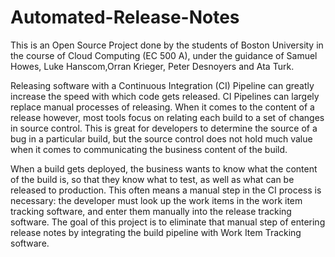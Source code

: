 # Automated-Release-Notes

This is an Open Source Project done by the students of Boston University in the course of Cloud Computing (EC 500 A), 
under the guidance of Samuel Howes, Luke Hanscom,Orran Krieger, Peter Desnoyers and Ata Turk.

Releasing software with a Continuous Integration (CI) Pipeline can greatly increase the speed with which code gets released.
CI Pipelines can largely replace manual processes of releasing. 
When it comes to the content of a release however, most tools focus on relating each build to a set of changes in source control. 
This is great for developers to determine the source of a bug in a particular build,
but the source control does not hold much value when it comes to communicating the business content of the build.

When a build gets deployed, the business wants to know what the content of the build is, so that they know what to test, as well as what can be released to production.
This often means a manual step in the CI process is necessary: the developer must look up the work items in the work item tracking software, and enter them manually into the release tracking software.
The goal of this project is to eliminate that manual step of entering release notes by integrating the build pipeline 
with Work Item Tracking software.
